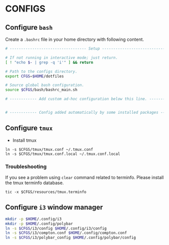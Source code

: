 # CONFIGS

## Configure `bash`

Create a `.bashrc` file in your home directory with following content.


```bash
# ---------------------------------- Setup ---------------------------------- #

# If not running in interactive mode; just return.
[ ! "echo $- | grep -q 'i'" ] && return

# Path to the configs directory.
export CFGS=$HOME/dotfiles

# Source global bash configuration.
source $CFGS/bash/bashrc_main.sh

# ------------ Add custom ad-hoc configuration below this line. ------------- #


# ------------ Config added automatically by some installed packages -------- #

```
## Configure `tmux`

* Install tmux

```
ln -s $CFGS/tmux/tmux.conf ~/.tmux.conf
ln -s $CFGS/tmux/tmux.conf.local ~/.tmux.conf.local
```

### Troubleshooting

If you see a problem using `clear` command related to terminfo. Please install
the tmux terminfo database.

```
tic -x $CFGS/resources/tmux.terminfo
```

## Configure `i3` window manager

```sh
mkdir -p $HOME/.config/i3
mkdir -p $HOME/.config/polybar
ln -s $CFGS/i3/config $HOME/.config/i3/config
ln -s $CFGS/i3/compton.conf $HOME/.config/compton.conf
ln -s $CFGS/i3/polybar_config $HOME/.config/polybar/config
```
